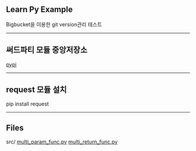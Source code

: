 ## Learn Py Example
Bigbucket을 이용한 git version관리 테스트

---
## 써드파티 모듈 중앙저장소
[pypi](https://pypi.python.org/pypi)

---
## request 모듈 설치 
pip install request

---
## Files
src/
[multi_param_func.py](/src/multi_param_func.py)
[multi_return_func.py](/src/multi_return_func.py)
